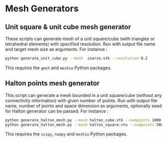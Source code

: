 # Mesh Generators

## Unit square & unit cube mesh generator

These scripts can generate mesh of a unit square/cube (with triangles or tetrahedral elements) with specified resolution.
Run with output file name and target mesh size as arguments. For instance :

```bash
python generate_unit_cube.py --mesh  coarse.vtk --resolution 0.2
```

This requires the `gmsh` and `meshio` Python packages.

## Halton points mesh generator

This script can generate a mesh bounded in a unit square/cube (without any connectivity information) with given number of points.
Run with output file name, number of points and space dimension as arguments, optionally seed for Halton generator can be passed. For instance :

```bash
python generate_halton_mesh.py --mesh halton_cube.vtk --numpoints 1000 --dimension 3
python generate_halton_mesh.py --mesh halton_square.vtu --numpoints 500 --dimension 2 --seed 42
```

This requires the `scipy`, `numpy` and `meshio` Python packages.
